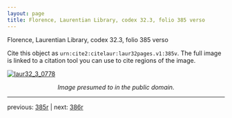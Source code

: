 ```yaml
---
layout: page
title: Florence, Laurentian Library, codex 32.3, folio 385 verso
---
```


Florence, Laurentian Library, codex 32.3, folio 385 verso

Cite this object as `urn:cite2:citelaur:laur32pages.v1:385v`.  The full image is linked to a citation tool you can use to cite regions of the image.

[![laur32_3_0778](http://www.homermultitext.org/iipsrv?IIIF=/project/homer/pyramidal/deepzoom/citelaur/laur32imgs/v1/laur32_3_0778.tif/full/800,/0/default.jpg)](http://www.homermultitext.org/ict2/?urn=urn:cite2:citelaur:laur32imgs.v1:laur32_3_0778) 

<p style="text-align: center; font-style: italic;">Image presumed to in the public domain.</p>

---

previous: [385r](../385r/) | next: [386r](../386r/)